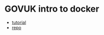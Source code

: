 # GOVUK intro to docker

- [tutorial](https://docs.publishing.service.gov.uk/manual/intro-to-docker.html)
- [repo](https://github.com/alphagov/govuk-docker)
